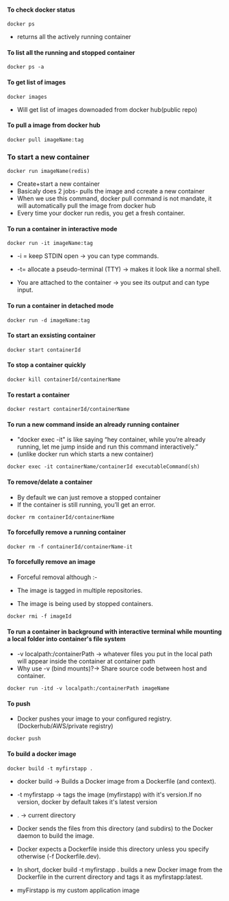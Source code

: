 #### To check docker status
```
docker ps
```
* returns all the actively running container

#### To list all the running and stopped container
```
docker ps -a
```
#### To get list of images
```
docker images
```
* Will get list of images downoaded from docker hub(public repo)

#### To pull a image from docker hub
```
docker pull imageName:tag
```
### To start a new container
```
docker run imageName(redis)
```
* Create+start a new container
* Basicaly does 2 jobs- pulls the image and ccreate a new container
* When we use this command, docker pull command is not mandate, it will automatically pull the image from docker hub
* Every time your docker run redis, you get a fresh container.

#### To run a container in interactive mode
```
docker run -it imageName:tag
```
* -i = keep STDIN open → you can type commands.

 * -t= allocate a pseudo-terminal (TTY) → makes it look like a normal shell.
* You are attached to the container → you see its output and can type input.

#### To run a container in detached mode
```
docker run -d imageName:tag
```

#### To start an exsisting container
```
docker start containerId
```
#### To stop a container quickly
```
docker kill containerId/containerName
```
#### To restart a container
```
docker restart containerId/containerName
```
#### To run a new command inside an already running container

* "docker exec -it" is like saying “hey container, while you’re already running, let me jump inside and run this command interactively.”
* (unlike docker run which starts a new container)

```
docker exec -it containerName/containerId executableCommand(sh)
```
#### To remove/delate a container
* By default we can just remove a stopped container
* If the container is still running, you’ll get an error.
```
docker rm containerId/containerName
```
#### To forcefully remove a running container
```
docker rm -f containerId/containerName-it
```
#### To forcefully remove an image
* Forceful removal although :-
* The image is tagged in multiple repositories.

* The image is being used by stopped containers.
```
docker rmi -f imageId
```
#### To run a container in background with interactive terminal while mounting a local folder into container's file system
* -v localpath:/containerPath →  whatever files you put in the local path will appear inside the container at container path
* Why use -v (bind mounts)?→  Share source code between host and container.

```
docker run -itd -v localpath:/containerPath imageName 
```
#### To push
* Docker pushes your image to your configured registry.(Dockerhub/AWS/private registry)
```
docker push  
```

#### To build a docker image
```
docker build -t myfirstapp .
```
* docker build → Builds a Docker image from a Dockerfile (and context).
* -t myfirstapp → tags the image (myfirstapp) with it's version.If no version, docker by default takes it's latest version
* . → current directory
* Docker sends the files from this directory (and subdirs) to the Docker daemon to build the image.

* Docker expects a Dockerfile inside this directory unless you specify otherwise (-f Dockerfile.dev).

* In short, docker build -t myfirstapp . builds a new Docker image from the Dockerfile in the current directory and tags it as myfirstapp:latest.

 * myFirstapp is my custom application image
```
